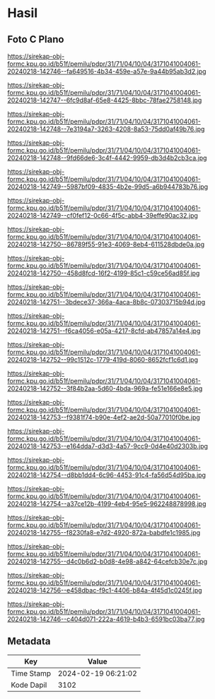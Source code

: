 # Hasil

## Foto C Plano

https://sirekap-obj-formc.kpu.go.id/b51f/pemilu/pdpr/31/71/04/10/04/3171041004061-20240218-142746--fa649516-4b34-459e-a57e-9a44b95ab3d2.jpg

https://sirekap-obj-formc.kpu.go.id/b51f/pemilu/pdpr/31/71/04/10/04/3171041004061-20240218-142747--6fc9d8af-65e8-4425-8bbc-78fae2758148.jpg

https://sirekap-obj-formc.kpu.go.id/b51f/pemilu/pdpr/31/71/04/10/04/3171041004061-20240218-142748--7e3194a7-3263-4208-8a53-75dd0af49b76.jpg

https://sirekap-obj-formc.kpu.go.id/b51f/pemilu/pdpr/31/71/04/10/04/3171041004061-20240218-142748--9fd66de6-3c4f-4442-9959-db3d4b2cb3ca.jpg

https://sirekap-obj-formc.kpu.go.id/b51f/pemilu/pdpr/31/71/04/10/04/3171041004061-20240218-142749--5987bf09-4835-4b2e-99d5-a6b944783b76.jpg

https://sirekap-obj-formc.kpu.go.id/b51f/pemilu/pdpr/31/71/04/10/04/3171041004061-20240218-142749--cf0fef12-0c66-4f5c-abb4-39effe90ac32.jpg

https://sirekap-obj-formc.kpu.go.id/b51f/pemilu/pdpr/31/71/04/10/04/3171041004061-20240218-142750--86789f55-91e3-4069-8eb4-611528dbde0a.jpg

https://sirekap-obj-formc.kpu.go.id/b51f/pemilu/pdpr/31/71/04/10/04/3171041004061-20240218-142750--458d8fcd-16f2-4199-85c1-c59ce56ad85f.jpg

https://sirekap-obj-formc.kpu.go.id/b51f/pemilu/pdpr/31/71/04/10/04/3171041004061-20240218-142751--3bdece37-366a-4aca-8b8c-07303715b94d.jpg

https://sirekap-obj-formc.kpu.go.id/b51f/pemilu/pdpr/31/71/04/10/04/3171041004061-20240218-142751--f6ca4056-e05a-4217-8cfd-ab47857a14e4.jpg

https://sirekap-obj-formc.kpu.go.id/b51f/pemilu/pdpr/31/71/04/10/04/3171041004061-20240218-142752--99c1512c-1779-419d-8060-8652fcf1c6d1.jpg

https://sirekap-obj-formc.kpu.go.id/b51f/pemilu/pdpr/31/71/04/10/04/3171041004061-20240218-142752--3f84b2aa-5d60-4bda-969a-fe51e166e8e5.jpg

https://sirekap-obj-formc.kpu.go.id/b51f/pemilu/pdpr/31/71/04/10/04/3171041004061-20240218-142753--f9381f74-b90e-4ef2-ae2d-50a77010f0be.jpg

https://sirekap-obj-formc.kpu.go.id/b51f/pemilu/pdpr/31/71/04/10/04/3171041004061-20240218-142753--e164dda7-d3d3-4a57-9cc9-0d4e40d2303b.jpg

https://sirekap-obj-formc.kpu.go.id/b51f/pemilu/pdpr/31/71/04/10/04/3171041004061-20240218-142754--d8bb1dd4-6c96-4453-91c4-fa56d54d95ba.jpg

https://sirekap-obj-formc.kpu.go.id/b51f/pemilu/pdpr/31/71/04/10/04/3171041004061-20240218-142754--a37ce12b-4199-4eb4-95e5-962248878998.jpg

https://sirekap-obj-formc.kpu.go.id/b51f/pemilu/pdpr/31/71/04/10/04/3171041004061-20240218-142755--f8230fa8-e7d2-4920-872a-babdfe1c1985.jpg

https://sirekap-obj-formc.kpu.go.id/b51f/pemilu/pdpr/31/71/04/10/04/3171041004061-20240218-142755--d4c0b6d2-b0d8-4e98-a842-64cefcb30e7c.jpg

https://sirekap-obj-formc.kpu.go.id/b51f/pemilu/pdpr/31/71/04/10/04/3171041004061-20240218-142756--e458dbac-f9c1-4406-b84a-4f45d1c0245f.jpg

https://sirekap-obj-formc.kpu.go.id/b51f/pemilu/pdpr/31/71/04/10/04/3171041004061-20240218-142746--c404d071-222a-4619-b4b3-6591bc03ba77.jpg


## Metadata

| Key        | Value               |
| ---------- | ------------------- |
| Time Stamp | 2024-02-19 06:21:02 |
| Kode Dapil | 3102                |



